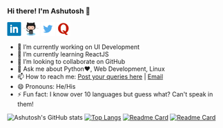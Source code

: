 ### Hi there! I'm Ashutosh 👋
<a href="https://www.linkedin.com/in/tripathyashutosh88/"><img height="32" src="https://github.com/Th3-M3nt0r/Th3-M3nt0r/blob/main/assets/Linkedin-logo.png"/></a>
<a href="https://github.com/Th3-M3nt0r"><img height="32" src="https://github.com/Th3-M3nt0r/Th3-M3nt0r/blob/main/assets/Octocat-Github-logo.png"/></a>
<a href="https://twitter.com/FueraDeNada"><img height="32" src="https://github.com/Th3-M3nt0r/Th3-M3nt0r/blob/main/assets/Twitter-logo.png"/></a>
<a href="https://www.quora.com/profile/Ashutosh-Tripathy-10"><img height="32" src="https://github.com/Th3-M3nt0r/Th3-M3nt0r/blob/main/assets/Quora-logo.png"/></a>

- 🔭 I’m currently working on UI Development
- 🌱 I’m currently learning ReactJS
- 👯 I’m looking to collaborate on GitHub <!--- 🤔 I’m looking for help with -->
- 💬 Ask me about Python:heart:, Web Development, Linux
- 📫 How to reach me: [Post your queries here](https://github.com/Th3-M3nt0r/Th3-M3nt0r/issues) | [Email](mailto:standn8@gmail.com?cc=tripathyashutosh88@gmail.com)
- 😄 Pronouns: He/His
- ⚡ Fun fact: I know over 10 languages but guess what? Can't speak in them!

![Ashutosh's GitHub stats](https://github-readme-stats.vercel.app/api?username=Th3-M3nt0r&show_icons=true&theme=radical) [![Top Langs](https://github-readme-stats.vercel.app/api/top-langs/?username=Th3-M3nt0r&layout=compact&theme=radical)](https://github.com/Th3-M3nt0r/github-readme-stats)
[![Readme Card](https://github-readme-stats.vercel.app/api/pin/?username=Th3-M3nt0r&repo=Bingo-Game&theme=radical)](https://github.com/Th3-M3nt0r/Bingo-Game)
[![Readme Card](https://github-readme-stats.vercel.app/api/pin/?username=Th3-M3nt0r&repo=AshutoshTripathy&theme=radical)](https://github.com/Th3-M3nt0r/AshutoshTripathy)
